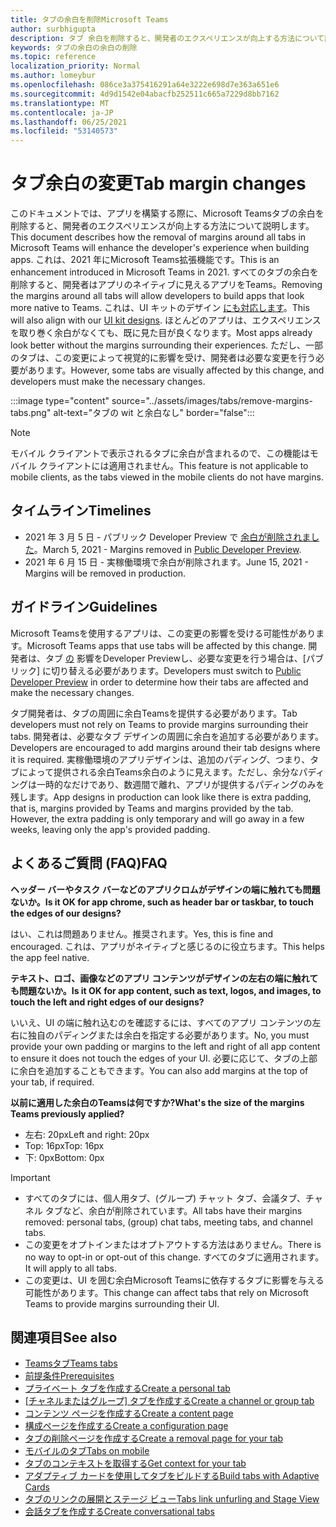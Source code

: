 ```yaml
---
title: タブの余白を削除Microsoft Teams
author: surbhigupta
description: タブ 余白を削除すると、開発者のエクスペリエンスが向上する方法について説明します。
keywords: タブの余白の余白の削除
ms.topic: reference
localization_priority: Normal
ms.author: lomeybur
ms.openlocfilehash: 086ce3a375416291a64e3222e698d7e363a651e6
ms.sourcegitcommit: 4d9d1542e04abacfb252511c665a7229d8bb7162
ms.translationtype: MT
ms.contentlocale: ja-JP
ms.lasthandoff: 06/25/2021
ms.locfileid: "53140573"
---
```

# <a name="tab-margin-changes"></a><span data-ttu-id="c363c-104">タブ余白の変更</span><span class="sxs-lookup"><span data-stu-id="c363c-104">Tab margin changes</span></span>

<span data-ttu-id="c363c-105">このドキュメントでは、アプリを構築する際に、Microsoft Teamsタブの余白を削除すると、開発者のエクスペリエンスが向上する方法について説明します。</span><span class="sxs-lookup"><span data-stu-id="c363c-105">This document describes how the removal of margins around all tabs in Microsoft Teams will enhance the developer's experience when building apps.</span></span> <span data-ttu-id="c363c-106">これは、2021 年にMicrosoft Teams拡張機能です。</span><span class="sxs-lookup"><span data-stu-id="c363c-106">This is an enhancement introduced in Microsoft Teams in 2021.</span></span>
<span data-ttu-id="c363c-107">すべてのタブの余白を削除すると、開発者はアプリのネイティブに見えるアプリをTeams。</span><span class="sxs-lookup"><span data-stu-id="c363c-107">Removing the margins around all tabs will allow developers to build apps that look more native to Teams.</span></span> <span data-ttu-id="c363c-108">これは、UI キットのデザイン [にも対応します](~/tabs/design/tabs.md)。</span><span class="sxs-lookup"><span data-stu-id="c363c-108">This will also align with our [UI kit designs](~/tabs/design/tabs.md).</span></span> <span data-ttu-id="c363c-109">ほとんどのアプリは、エクスペリエンスを取り巻く余白がなくても、既に見た目が良くなります。</span><span class="sxs-lookup"><span data-stu-id="c363c-109">Most apps already look better without the margins surrounding their experiences.</span></span> <span data-ttu-id="c363c-110">ただし、一部のタブは、この変更によって視覚的に影響を受け、開発者は必要な変更を行う必要があります。</span><span class="sxs-lookup"><span data-stu-id="c363c-110">However, some tabs are visually affected by this change, and developers must make the necessary changes.</span></span>

:::image type="content" source="../assets/images/tabs/remove-margins-tabs.png" alt-text="タブの wit と余白なし" border="false":::

> [!NOTE]
> <span data-ttu-id="c363c-112">モバイル クライアントで表示されるタブに余白が含まれるので、この機能はモバイル クライアントには適用されません。</span><span class="sxs-lookup"><span data-stu-id="c363c-112">This feature is not applicable to mobile clients, as the tabs viewed in the mobile clients do not have margins.</span></span> 

## <a name="timelines"></a><span data-ttu-id="c363c-113">タイムライン</span><span class="sxs-lookup"><span data-stu-id="c363c-113">Timelines</span></span>

* <span data-ttu-id="c363c-114">2021 年 3 月 5 日 - パブリック Developer Preview で [余白が削除されました](~/resources/dev-preview/developer-preview-intro.md)。</span><span class="sxs-lookup"><span data-stu-id="c363c-114">March 5, 2021 - Margins removed in [Public Developer Preview](~/resources/dev-preview/developer-preview-intro.md).</span></span>
* <span data-ttu-id="c363c-115">2021 年 6 月 15 日 - 実稼働環境で余白が削除されます。</span><span class="sxs-lookup"><span data-stu-id="c363c-115">June 15, 2021 - Margins will be removed in production.</span></span>

## <a name="guidelines"></a><span data-ttu-id="c363c-116">ガイドライン</span><span class="sxs-lookup"><span data-stu-id="c363c-116">Guidelines</span></span>

<span data-ttu-id="c363c-117">Microsoft Teamsを使用するアプリは、この変更の影響を受ける可能性があります。</span><span class="sxs-lookup"><span data-stu-id="c363c-117">Microsoft Teams apps that use tabs will be affected by this change.</span></span> <span data-ttu-id="c363c-118">開発者は、タブ [の](~/resources/dev-preview/developer-preview-intro.md) 影響をDeveloper Previewし、必要な変更を行う場合は、[パブリック] に切り替える必要があります。</span><span class="sxs-lookup"><span data-stu-id="c363c-118">Developers must switch to [Public Developer Preview](~/resources/dev-preview/developer-preview-intro.md) in order to determine how their tabs are affected and make the necessary changes.</span></span>

<span data-ttu-id="c363c-119">タブ開発者は、タブの周囲に余白Teamsを提供する必要があります。</span><span class="sxs-lookup"><span data-stu-id="c363c-119">Tab developers must not rely on Teams to provide margins surrounding their tabs.</span></span> <span data-ttu-id="c363c-120">開発者は、必要なタブ デザインの周囲に余白を追加する必要があります。</span><span class="sxs-lookup"><span data-stu-id="c363c-120">Developers are encouraged to add margins around their tab designs where it is required.</span></span> <span data-ttu-id="c363c-121">実稼働環境のアプリデザインは、追加のパディング、つまり、タブによって提供される余白Teams余白のように見えます。ただし、余分なパディングは一時的なだけであり、数週間で離れ、アプリが提供するパディングのみを残します。</span><span class="sxs-lookup"><span data-stu-id="c363c-121">App designs in production can look like there is extra padding, that is, margins provided by Teams and margins provided by the tab. However, the extra padding is only temporary and will go away in a few weeks, leaving only the app's provided padding.</span></span>

## <a name="faq"></a><span data-ttu-id="c363c-122">よくあるご質問 (FAQ)</span><span class="sxs-lookup"><span data-stu-id="c363c-122">FAQ</span></span>

<span data-ttu-id="c363c-123">**ヘッダー バーやタスク バーなどのアプリクロムがデザインの端に触れても問題ないか。**</span><span class="sxs-lookup"><span data-stu-id="c363c-123">**Is it OK for app chrome, such as header bar or taskbar, to touch the edges of our designs?**</span></span>

<span data-ttu-id="c363c-124">はい、これは問題ありません。推奨されます。</span><span class="sxs-lookup"><span data-stu-id="c363c-124">Yes, this is fine and encouraged.</span></span> <span data-ttu-id="c363c-125">これは、アプリがネイティブと感じるのに役立ちます。</span><span class="sxs-lookup"><span data-stu-id="c363c-125">This helps the app feel native.</span></span>

<span data-ttu-id="c363c-126">**テキスト、ロゴ、画像などのアプリ コンテンツがデザインの左右の端に触れても問題ないか。**</span><span class="sxs-lookup"><span data-stu-id="c363c-126">**Is it OK for app content, such as text, logos, and images, to touch the left and right edges of our designs?**</span></span>

<span data-ttu-id="c363c-127">いいえ、UI の端に触れ込むのを確認するには、すべてのアプリ コンテンツの左右に独自のパディングまたは余白を指定する必要があります。</span><span class="sxs-lookup"><span data-stu-id="c363c-127">No, you must provide your own padding or margins to the left and right of all app content to ensure it does not touch the edges of your UI.</span></span> <span data-ttu-id="c363c-128">必要に応じて、タブの上部に余白を追加することもできます。</span><span class="sxs-lookup"><span data-stu-id="c363c-128">You can also add margins at the top of your tab, if required.</span></span>

<span data-ttu-id="c363c-129">**以前に適用した余白のTeamsは何ですか?**</span><span class="sxs-lookup"><span data-stu-id="c363c-129">**What's the size of the margins Teams previously applied?**</span></span>

* <span data-ttu-id="c363c-130">左右: 20px</span><span class="sxs-lookup"><span data-stu-id="c363c-130">Left and right: 20px</span></span>
* <span data-ttu-id="c363c-131">Top: 16px</span><span class="sxs-lookup"><span data-stu-id="c363c-131">Top: 16px</span></span>
* <span data-ttu-id="c363c-132">下: 0px</span><span class="sxs-lookup"><span data-stu-id="c363c-132">Bottom: 0px</span></span>

> [!IMPORTANT]
> * <span data-ttu-id="c363c-133">すべてのタブには、個人用タブ、(グループ) チャット タブ、会議タブ、チャネル タブなど、余白が削除されています。</span><span class="sxs-lookup"><span data-stu-id="c363c-133">All tabs have their margins removed: personal tabs, (group) chat tabs, meeting tabs, and channel tabs.</span></span>
> * <span data-ttu-id="c363c-134">この変更をオプトインまたはオプトアウトする方法はありません。</span><span class="sxs-lookup"><span data-stu-id="c363c-134">There is no way to opt-in or opt-out of this change.</span></span> <span data-ttu-id="c363c-135">すべてのタブに適用されます。</span><span class="sxs-lookup"><span data-stu-id="c363c-135">It will apply to all tabs.</span></span>
> * <span data-ttu-id="c363c-136">この変更は、UI を囲む余白Microsoft Teamsに依存するタブに影響を与える可能性があります。</span><span class="sxs-lookup"><span data-stu-id="c363c-136">This change can affect tabs that rely on Microsoft Teams to provide margins surrounding their UI.</span></span>

## <a name="see-also"></a><span data-ttu-id="c363c-137">関連項目</span><span class="sxs-lookup"><span data-stu-id="c363c-137">See also</span></span>

* [<span data-ttu-id="c363c-138">Teamsタブ</span><span class="sxs-lookup"><span data-stu-id="c363c-138">Teams tabs</span></span>](~/tabs/what-are-tabs.md)
* [<span data-ttu-id="c363c-139">前提条件</span><span class="sxs-lookup"><span data-stu-id="c363c-139">Prerequisites</span></span>](~/tabs/how-to/tab-requirements.md)
* [<span data-ttu-id="c363c-140">プライベート タブを作成する</span><span class="sxs-lookup"><span data-stu-id="c363c-140">Create a personal tab</span></span>](~/tabs/how-to/create-personal-tab.md)
* <span data-ttu-id="c363c-141">[[チャネルまたはグループ] タブを作成する](~/tabs/how-to/create-channel-group-tab.md)</span><span class="sxs-lookup"><span data-stu-id="c363c-141">[Create a channel or group tab](~/tabs/how-to/create-channel-group-tab.md)</span></span>
* [<span data-ttu-id="c363c-142">コンテンツ ページを作成する</span><span class="sxs-lookup"><span data-stu-id="c363c-142">Create a content page</span></span>](~/tabs/how-to/create-tab-pages/content-page.md)
* [<span data-ttu-id="c363c-143">構成ページを作成する</span><span class="sxs-lookup"><span data-stu-id="c363c-143">Create a configuration page</span></span>](~/tabs/how-to/create-tab-pages/configuration-page.md)
* [<span data-ttu-id="c363c-144">タブの削除ページを作成する</span><span class="sxs-lookup"><span data-stu-id="c363c-144">Create a removal page for your tab</span></span>](~/tabs/how-to/create-tab-pages/removal-page.md)
* [<span data-ttu-id="c363c-145">モバイルのタブ</span><span class="sxs-lookup"><span data-stu-id="c363c-145">Tabs on mobile</span></span>](~/tabs/design/tabs-mobile.md)
* [<span data-ttu-id="c363c-146">タブのコンテキストを取得する</span><span class="sxs-lookup"><span data-stu-id="c363c-146">Get context for your tab</span></span>](~/tabs/how-to/access-teams-context.md)
* [<span data-ttu-id="c363c-147">アダプティブ カードを使用してタブをビルドする</span><span class="sxs-lookup"><span data-stu-id="c363c-147">Build tabs with Adaptive Cards</span></span>](~/tabs/how-to/build-adaptive-card-tabs.md)
* [<span data-ttu-id="c363c-148">タブのリンクの展開とステージ ビュー</span><span class="sxs-lookup"><span data-stu-id="c363c-148">Tabs link unfurling and Stage View</span></span>](~/tabs/tabs-link-unfurling.md)
* [<span data-ttu-id="c363c-149">会話タブを作成する</span><span class="sxs-lookup"><span data-stu-id="c363c-149">Create conversational tabs</span></span>](~/tabs/how-to/conversational-tabs.md)
